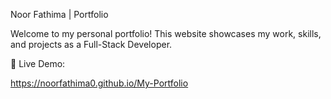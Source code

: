 Noor Fathima | Portfolio

Welcome to my personal portfolio! This website showcases my work, skills, and projects as a Full-Stack Developer.

🚀 Live Demo:

https://noorfathima0.github.io/My-Portfolio
